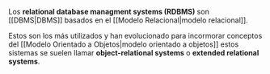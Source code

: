 Los **relational database managment systems (RDBMS)** son [[DBMS|DBMS]] basados en el [[Modelo Relacional|modelo relacional]].

Estos son los más utilizados y han evolucionado para incormorar conceptos del [[Modelo Orientado a Objetos|modelo orientado a objetos]] estos sistemas se suelen llamar **object-relational systems** o **extended relational systems**.